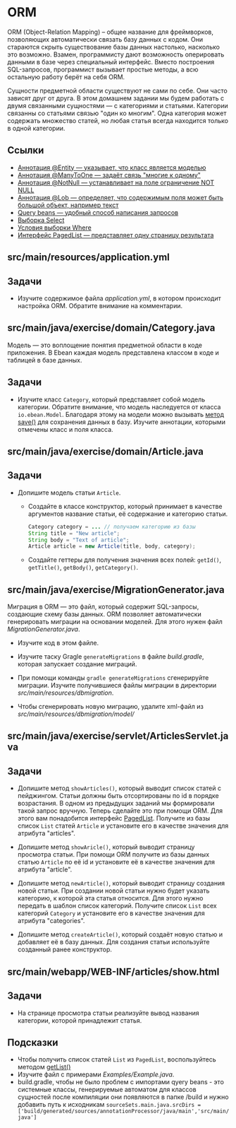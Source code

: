 # ORM

ORM (Object-Relation Mapping) – общее название для фреймворков, позволяющих автоматически связать базу данных с кодом. Они стараются скрыть существование базы данных настолько, насколько это возможно. Взамен, программисту дают возможность оперировать данными в базе через специальный интерфейс. Вместо построения SQL-запросов, программист вызывает простые методы, а всю остальную работу берёт на себя ORM.

Сущности предметной области существуют не сами по себе. Они часто зависят друг от друга. В этом домашнем задании мы будем работать с двумя связанными сущностями — с категориями и статьями. Категории связанны со статьями связью "один ко многим". Одна категория может содержать множество статей, но любая статья всегда находится только в одной категории.
## Ссылки

* [Аннотация @Entity — указывает, что класс является моделью](https://javaee.github.io/javaee-spec/javadocs/javax/persistence/Entity.html)
* [Аннотация @ManyToOne — задаёт связь "многие к одному"](https://javaee.github.io/javaee-spec/javadocs/javax/persistence/ManyToOne.html)
* [Аннотация @NotNull — устанавливает на поле ограничение NOT NULL](https://javadoc.io/doc/io.ebean/ebean-annotation/latest/io/ebean/annotation/NotNull.html)
* [Аннотация @Lob — определяет, что содержимым поля может быть большой объект, например текст](https://javaee.github.io/javaee-spec/javadocs/javax/persistence/Lob.html)
* [Query beans — удобный способ написания запросов](https://ebean.io/docs/query/query-beans)
* [Выборка Select](https://ebean.io/docs/query/select)
* [Условия выборки Where](https://ebean.io/docs/query/where)
* [Интерфейс PagedList — представляет одну страницу результата](https://ebean.io/apidoc/11/io/ebean/PagedList.html)

## src/main/resources/application.yml

## Задачи

* Изучите содержимое файла *application.yml*, в котором происходит настройка ORM. Обратите внимание на комментарии.

## src/main/java/exercise/domain/Category.java

Модель — это воплощение понятия предметной области в коде приложения. В Ebean каждая модель представлена классом в коде и таблицей в базе данных.

## Задачи

* Изучите класс `Category`, который представляет собой модель категории. Обратите внимание, что модель наследуется от класса `io.ebean.Model`. Благодаря этому на модели можно вызывать [метод save()](https://ebean.io/docs/intro/first-entity/model) для сохранения данных в базу. Изучите аннотации, которыми отмечены класс и поля класса.

## src/main/java/exercise/domain/Article.java

## Задачи

* Допишите модель статьи `Article`.

  * Создайте в классе конструктор, который принимает в качестве аргументов название статьи, её содержание и категорию статьи.

    ```java
    Category category = ... // получаем категорию из базы
    String title = "New article";
    String body = "Text of article";
    Article article = new Article(title, body, category);
    ```

  * Создайте геттеры для получения значения всех полей: `getId()`, `getTitle()`, `getBody()`, `getCategory()`.

## src/main/java/exercise/MigrationGenerator.java

Миграция в ORM — это файл, который содержит SQL-запросы, создающие схему базы данных. ORM позволяет автоматически генерировать миграции на основании моделей. Для этого нужен файл *MigrationGenerator.java*.

* Изучите код в этом файле.

* Изучите таску Gragle `generateMigrations` в файле *build.gradle*, которая запускает создание миграций.

* При помощи команды `gradle generateMigrations` сгенерируйте миграции. Изучите получившиеся файлы миграции в директории *src/main/resources/dbmigration*.
* Чтобы сгенерировать новую миграцию, удалите xml-файл из *src/main/resources/dbmigration/model/*

## src/main/java/exercise/servlet/ArticlesServlet.java

## Задачи

* Допишите метод `showArticles()`, который выводит список статей с пейджингом. Статьи должны быть отсортированы по id в порядке возрастания. В одном из предыдущих заданий мы формировали такой запрос вручную. Теперь сделайте это при помощи ORM. Для этого вам понадобится интерфейс [PagedList](https://ebean.io/apidoc/11/io/ebean/PagedList.html). Получите из базы список `List` статей `Article` и установите его в качестве значения для атрибута "articles".

* Допишите метод `showAricle()`, который выводит страницу просмотра статьи. При помощи ORM получите из базы данных статью `Article` по её id и установите её в качестве значения для атрибута "article".

* Допишите метод `newArticle()`, который выводит страницу создания новой статьи. При создании новой статьи нужно будет указать категорию, к которой эта статья относится. Для этого нужно передать в шаблон список категорий. Получите список `List` всех категорий `Category` и установите его в качестве значения для атрибута "categories".

* Допишите метод `createArticle()`, который создаёт новую статью и добавляет её в базу данных. Для создания статьи используйте созданный ранее конструктор.

## src/main/webapp/WEB-INF/articles/show.html

## Задачи

* На странице просмотра статьи реализуйте вывод названия категории, которой принадлежит статья.

## Подсказки

* Чтобы получить список статей `List` из `PagedList`, воспользуйтесь методом [getList()](https://ebean.io/apidoc/11/io/ebean/PagedList.html#getList--)
* Изучите файл с примерами *Examples/Example.java*.
* build.gradle, чтобы не было проблем с импортами qyery beans - это системные классы, генерируемые автоматом для классов сущностей
  после компиляции они появляются в папке /build и нужно добавить путь к исходникам
  `sourceSets.main.java.srcDirs = ['build/generated/sources/annotationProcessor/java/main','src/main/java']`
